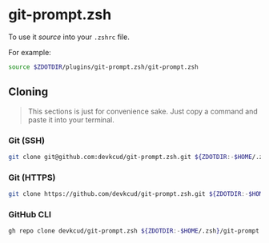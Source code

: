 # git-prompt.zsh

To use it _source_ into your `.zshrc` file.

For example:

```bash
source $ZDOTDIR/plugins/git-prompt.zsh/git-prompt.zsh
```

## Cloning

> This sections is just for convenience sake. Just copy a command and paste it into your terminal.

### Git (SSH)

```bash
git clone git@github.com:devkcud/git-prompt.zsh.git ${ZDOTDIR:-$HOME/.zsh}/git-prompt.zsh
```

### Git (HTTPS)

```bash
git clone https://github.com/devkcud/git-prompt.zsh.git ${ZDOTDIR:-$HOME/.zsh}/git-prompt.zsh
```

### GitHub CLI

```bash
gh repo clone devkcud/git-prompt.zsh ${ZDOTDIR:-$HOME/.zsh}/git-prompt.zsh
```
